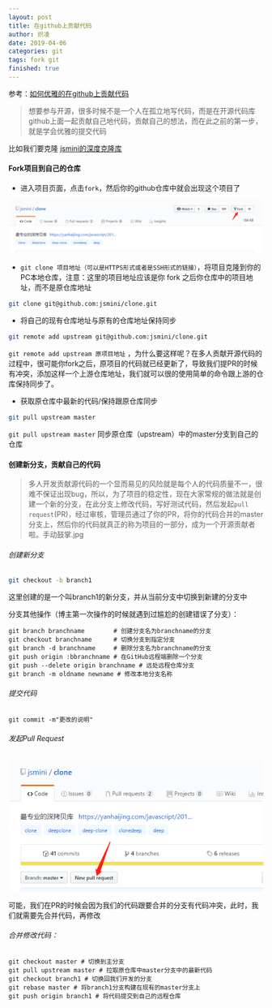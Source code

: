 ```yaml
---
layout: post
title: 在github上贡献代码
author: 炽凌
date: 2019-04-06
categories: git
tags: fork git
finished: true
---
```


参考：[如何优雅的在github上贡献代码](<https://segmentfault.com/a/1190000000736629>)

> 想要参与开源，很多时候不是一个人在孤立地写代码，而是在开源代码库github上面一起贡献自己地代码，贡献自己的想法，而在此之前的第一步，就是学会优雅的提交代码

比如我们要克隆 [jsmini的深度克隆库](<https://github.com/jsmini/clone/tree/master>)

####  Fork项目到自己的仓库

- 进入项目页面，点击`fork`，然后你的github仓库中就会出现这个项目了

![fork项目](../img/1553845151(1).png)

- `git clone 项目地址（可以是HTTPS形式或者是SSH形式的链接）`，将项目克隆到你的PC本地仓库，注意：这里的项目地址应该是你 fork 之后你仓库中的项目地址，而不是原仓库地址

```bash
git clone git@github.com:jsmini/clone.git
```

- 将自己的现有仓库地址与原有的仓库地址保持同步

```bash
git remote add upstream git@github.com:jsmini/clone.git
```

`git remote add upstream 原项目地址` ，为什么要这样呢？在多人贡献开源代码的过程中，很可能你fork之后，原项目的代码就已经更新了，导致我们提PR的时候有冲突，添加这样一个上游仓库地址，我们就可以很的使用简单的命令跟上游的仓库保持同步了。

- 获取原仓库中最新的代码/保持跟原仓库同步

```bash
git pull upstream master
```

`git pull upstream master` 同步原仓库（upstream）中的master分支到自己的仓库

#### 创建新分支，贡献自己的代码

> 多人开发贡献源代码的一个显而易见的风险就是每个人的代码质量不一，很难不保证出现bug，所以，为了项目的稳定性，现在大家常规的做法就是创建一个新的分支，在此分支上修改代码，写好测试代码，然后发起`pull request`(PR)，经过审核，管理员通过了你的PR，将你的代码合并的master分支上，然后你的代码就真正的称为项目的一部分，成为一个开源贡献者啦。手动鼓掌.jpg

###### 创建新分支

```bash
git checkout -b branch1
```

这里创建的是一个叫branch1的新分支，并从当前分支中切换到新建的分支中

分支其他操作（博主第一次操作的时候就遇到过尴尬的创建错误了分支）：

```shell
git branch branchname        # 创建分支名为branchname的分支
git checkout branchname      # 切换分支到指定分支
git branch -d branchname     # 删除分支名为branchname的分支
git push origin :bbranchname # 在GitHub远程端删除一个分支
git push --delete origin branchname # 远处远程仓库分支
git branch -m oldname newname # 修改本地分支名称
```



###### 提交代码

```shell
git commit -m"更改的说明"
```

###### 发起Pull Request

![发起PR](../img/1553845327(1).png)

可能，我们在PR的时候会因为我们的代码跟要合并的分支有代码冲突，此时，我们就需要先合并代码，再修改

###### 合并修改代码：

```shell
git checkout master # 切换到主分支
git pull upstream master # 拉取原仓库中master分支中的最新代码
git checkout branch1 # 切换回我们开发的分支
git rebase master # 将branch1分支构建在现有的master分支上
git push origin branch1 # 将代码提交到自己的远程仓库
```
